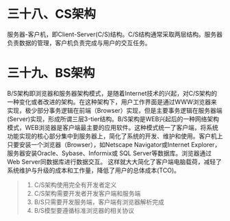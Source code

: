 # 三十八、CS架构
服务器-客户机，即Client-Server(C/S)结构。C/S结构通常采取两层结构。服务器负责数据的管理，客户机负责完成与用户的交互任务。


# 三十九、BS架构
B/S架构即浏览器和服务器架构模式，是随着Internet技术的兴起，对C/S架构的一种变化或者改进的架构。在这种架构下，用户工作界面是通过WWW浏览器来实现，极少部分事务逻辑在前端（Browser）实现，但是主要事务逻辑在服务器端(Server)实现，形成所谓三层3-tier结构。B/S架构是WEB兴起后的一种网络架构模式，WEB浏览器是客户端最主要的应用软件。这种模式统一了客户端，将系统功能实现的核心部分集中到服务器上，简化了系统的开发、维护和使用。客户机上只要安装一个浏览器（Browser），如Netscape Navigator或Internet Explorer，服务器安装Oracle、Sybase、Informix或 SQL Server等数据库。浏览器通过Web Server同数据库进行数据交互。 这样就大大简化了客户端电脑载荷，减轻了系统维护与升级的成本和工作量，降低了用户的总体成本(TCO)。

> 1. C/S架构使用完全有开发者定义
> 2. C/S架构需要开发者开发客户端和服务端
> 3. B/S只需要开发服务端，客户端有浏览器解析完成
> 4. B/S模型要遵循标准浏览器的相关协议

